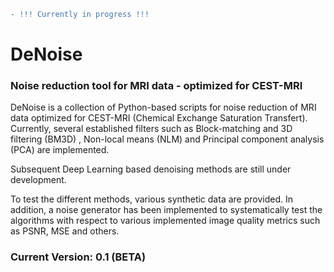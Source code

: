 ```diff
- !!! Currently in progress !!!
```
# DeNoise
### __Noise reduction tool for MRI data - optimized for CEST-MRI__

DeNoise is a collection of Python-based scripts for noise reduction of MRI data optimized for CEST-MRI (Chemical Exchange Saturation Transfert). Currently, several established filters such as Block-matching and 3D filtering (BM3D) , Non-local means (NLM) and Principal component analysis (PCA) are implemented.

Subsequent Deep Learning based denoising methods are still under development.

To test the different methods, various synthetic data are provided. In addition, a noise generator has been implemented to systematically test the algorithms with respect to various implemented image quality metrics such as PSNR, MSE and others.

### Current Version: 0.1 (BETA)
